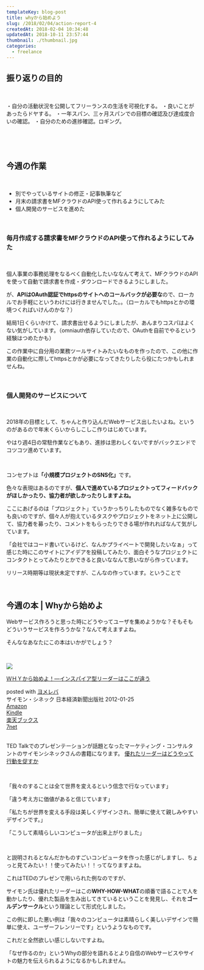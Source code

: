 ```yaml
---
templateKey: blog-post
title: whyから始めよう
slug: /2018/02/04/action-report-4
createdAt: 2018-02-04 10:34:48
updatedAt: 2018-10-11 23:57:44
thumbnail: ./thumbnail.jpg
categories: 
  - freelance
---
```


<h2 id="toc_id_1">振り返りの目的</h2>
&nbsp;

・自分の活動状況を公開してフリーランスの生活を可視化する。
・良いことがあったらドヤする。
・一年スパン、三ヶ月スパンでの目標の確認及び達成度合いの確認。
・自分のための進捗確認。ロギング。

&nbsp;

<div class="after-intro"></div>

&nbsp;
<h2>今週の作業</h2>
&nbsp;
<ul>
 	<li>別でやっているサイトの修正・記事執筆など</li>
 	<li>月末の請求書をMFクラウドのAPI使って作れるようにしてみた</li>
 	<li>個人開発のサービスを進めた</li>
</ul>
&nbsp;
<h3>毎月作成する請求書をMFクラウドのAPI使って作れるようにしてみた</h3>
&nbsp;

個人事業の事務処理をなるべく自動化したいななんて考えて、MFクラウドのAPIを使って自動で請求書を作成・ダウンロードできるようにしました。

が、<strong>APIはOAuth認証でhttpsのサイトへのコールバックが必要な</strong>ので、ローカルでお手軽にというわけには行きませんでした。。（ローカルでもhttpsとかの環境つくればいけんのかな？）

結局1日くらいかけて、請求書出せるようにしましたが、あんまりコスパはよくない気がしています。（omniauth依存していたので、OAuthを自前でやるという経験はつめたかも）

この作業中に自分用の業務ツールサイトみたいなものを作ったので、この他に作業の自動化に際してhttpsとかが必要になってきたりしたら役にたつかもしれませんね。

&nbsp;
<h3>個人開発のサービスについて</h3>
&nbsp;

2018年の目標として、ちゃんと作り込んだWebサービス出したいよね。というのがあるので年末くらいからしこしこ作りはじめています。

やはり週4日の常駐作業などもあり、進捗は思わしくないですがバックエンドでコツコツ進めています。

&nbsp;

コンセプトは<strong>「小規模プロジェクトのSNS化」</strong>です。

色々な表現はあるのですが、<strong>個人で進めているプロジェクトってフィードバックがほしかったり、協力者が欲しかったりしますよね。</strong>

ここにあげるのは「プロジェクト」ていうかっちりしたものでなく雑多なものでも良いのですが、個々人が抱えているタスクやプロジェクトをネット上に公開して、協力者を募ったり、コメントをもらったりできる場が作れればなんて気がしています。

「会社ではコード書いているけど、なんかプライベートで開発したいなぁ」って感じた時にこのサイトにアイデアを投稿してみたり、面白そうなプロジェクトにコンタクトとってみたりとかできると良いななんて思いながら作っています。

リリース時期等は現状未定ですが、こんなの作っています。ということで

&nbsp;
<h2>今週の本 | Whyから始めよ</h2>
Webサービス作ろうと思った時にどうやってユーザを集めようかな？そもそもどういうサービスを作ろうかな？なんて考えますよね。

そんななあなたにこの本はいかがでしょう？

&nbsp;
<div class="cstmreba">
<div class="booklink-box">
<div class="booklink-image"><a href="http://www.amazon.co.jp/exec/obidos/asin/4532317673/llg01-22/" target="_blank" rel="noopener"><img style="border: none;" src="https://images-fe.ssl-images-amazon.com/images/I/415TYu5cQ4L._SL320_.jpg" /></a></div>
<div class="booklink-info">
<div class="booklink-name">

<a href="http://www.amazon.co.jp/exec/obidos/asin/4532317673/llg01-22/" target="_blank" rel="noopener">ＷＨＹから始めよ！―インスパイア型リーダーはここが違う</a>
<div class="booklink-powered-date">posted with <a href="https://yomereba.com" target="_blank" rel="nofollow noopener">ヨメレバ</a></div>
</div>
<div class="booklink-detail">サイモン・シネック 日本経済新聞出版社 2012-01-25</div>
<div class="booklink-link2">
<div class="shoplinkamazon"><a href="http://www.amazon.co.jp/exec/obidos/asin/4532317673/llg01-22/" target="_blank" rel="noopener">Amazon</a></div>
<div class="shoplinkkindle"><a href="http://www.amazon.co.jp/gp/search?keywords=%82v%82g%82x%82%A9%82%E7%8En%82%DF%82%E6%81I%81%5C%83C%83%93%83X%83p%83C%83A%8C%5E%83%8A%81%5B%83_%81%5B%82%CD%82%B1%82%B1%82%AA%88%E1%82%A4&amp;__mk_ja_JP=%83J%83%5E%83J%83i&amp;url=node%3D2275256051&amp;tag=llg01-22" target="_blank" rel="noopener">Kindle</a></div>
<div class="shoplinkrakuten"><a href="https://hb.afl.rakuten.co.jp/hgc/163854b7.d97e8d5b.163854b8.3c41ae34/?pc=http%3A%2F%2Fbooks.rakuten.co.jp%2Frb%2F11466366%2F%3Fscid%3Daf_ich_link_urltxt%26m%3Dhttp%3A%2F%2Fm.rakuten.co.jp%2Fev%2Fbook%2F" target="_blank" rel="noopener">楽天ブックス</a></div>
<div class="shoplinkseven"><a href="https://px.a8.net/svt/ejp?a8mat=2TXHHI+FDP7OQ+2N1Y+BW8O2&amp;a8ejpredirect=http%3A%2F%2F7af-ent.omni7.jp%2Frelay%2Faffiliate%2FentranceProcess.do%3Furl%3Dhttp%253A%252F%252F7net.omni7.jp%252Fsearch%252F%253FsearchKeywordFlg%253D1%2526keyword%253D4-53-231767-6%252520%25257C%2525204-532-31767-6%252520%25257C%2525204-5323-1767-6%252520%25257C%2525204-53231-767-6%252520%25257C%2525204-532317-67-6%252520%25257C%2525204-5323176-7-6" target="_blank" rel="noopener">7net</a><img src="https://www17.a8.net/0.gif?a8mat=2TXHHI+FDP7OQ+2N1Y+BW8O2" alt="" width="1" height="1" border="0" /></div>
</div>
</div>
<div class="booklink-footer"></div>
</div>
</div>
&nbsp;

TED Talkでのプレゼンテーションが話題となったマーケティング・コンサルタントのサイモンシネックさんの書籍になります。
<a href="https://www.ted.com/talks/simon_sinek_how_great_leaders_inspire_action/transcript?language=ja">優れたリーダーはどうやって行動を促すか</a>

&nbsp;

「我々のすることは全て世界を変えるという信念で行なっています」

「違う考え方に価値があると信じています」

「私たちが世界を変える手段は美しくデザインされ、簡単に使えて親しみやすいデザインです。」

「こうして素晴らしいコンピュータが出来上がりました」

&nbsp;

と説明されるとなんだかものすごいコンピュータを作った感じがしますし、ちょっと見てみたい！！使ってみたい！！ってなりますよね。

これはTEDのプレゼンで用いられた例なのですが、

サイモン氏は優れたリーダーはこの<strong>WHY-HOW-WHAT</strong>の順番で語ることで人を動かしたり、優れた製品を生み出してきているということを発見し、それを<strong>ゴールデンサークル</strong>という理論として形式化しました。

この例に即した悪い例は「我々のコンピュータは素晴らしく美しいデザインで簡単に使え、ユーザーフレンリーです」というようなものです。

これだと全然欲しい感じしないですよね。

「なぜ作るのか」というWhyの部分を語れるとより自信のWebサービスやサイトの魅力を伝えられるようになるかもしれません。

&nbsp;

&nbsp;

<div class="after-article"></div>
